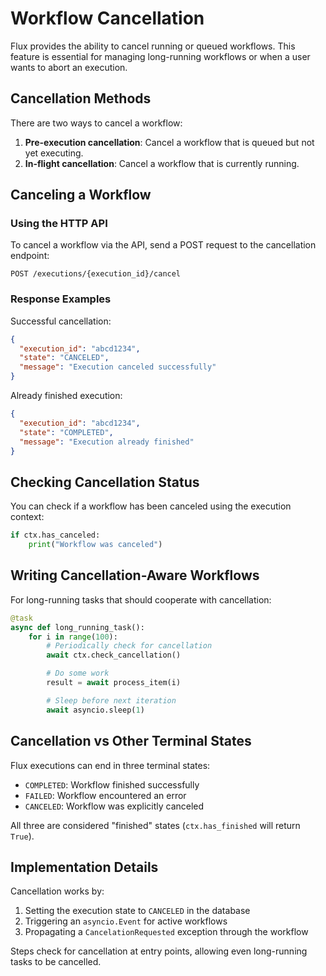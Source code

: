 # Workflow Cancellation

Flux provides the ability to cancel running or queued workflows. This feature is essential for managing long-running workflows or when a user wants to abort an execution.

## Cancellation Methods

There are two ways to cancel a workflow:

1. **Pre-execution cancellation**: Cancel a workflow that is queued but not yet executing.
2. **In-flight cancellation**: Cancel a workflow that is currently running.

## Canceling a Workflow

### Using the HTTP API

To cancel a workflow via the API, send a POST request to the cancellation endpoint:

```http
POST /executions/{execution_id}/cancel
```

### Response Examples

Successful cancellation:
```json
{
  "execution_id": "abcd1234",
  "state": "CANCELED",
  "message": "Execution canceled successfully"
}
```

Already finished execution:
```json
{
  "execution_id": "abcd1234",
  "state": "COMPLETED",
  "message": "Execution already finished"
}
```

## Checking Cancellation Status

You can check if a workflow has been canceled using the execution context:

```python
if ctx.has_canceled:
    print("Workflow was canceled")
```

## Writing Cancellation-Aware Workflows

For long-running tasks that should cooperate with cancellation:

```python
@task
async def long_running_task():
    for i in range(100):
        # Periodically check for cancellation
        await ctx.check_cancellation()

        # Do some work
        result = await process_item(i)

        # Sleep before next iteration
        await asyncio.sleep(1)
```

## Cancellation vs Other Terminal States

Flux executions can end in three terminal states:

- `COMPLETED`: Workflow finished successfully
- `FAILED`: Workflow encountered an error
- `CANCELED`: Workflow was explicitly canceled

All three are considered "finished" states (`ctx.has_finished` will return `True`).

## Implementation Details

Cancellation works by:

1. Setting the execution state to `CANCELED` in the database
2. Triggering an `asyncio.Event` for active workflows
3. Propagating a `CancelationRequested` exception through the workflow

Steps check for cancellation at entry points, allowing even long-running tasks to be cancelled.
